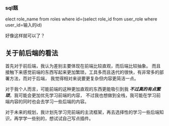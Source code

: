 ### sql题

elect role_name from roles where id=(select role_id from user_role where user_id=输入的id)

好像这样就可以了？

关于前后端的看法
---------
首先对于前后端，我认为差别主要体现在前端比较直观，而后端比较抽象。
而且接触下来感觉前端的东西写起来更加繁琐，工具多而且迭代的很快，有非常多的部署方法，而对于后端，
我觉得相对来说要更复杂但内容更简洁一点。

对于我个人而言，可能前端的这种更加直观的东西更能吸引到我 ***不过真的有点繁琐***，我可能会更加优先学习前端的内容，
不过我也想做到全栈，我可能在学习前端内容的同时也会去学习一些后端的内容。

对于未来的规划，我计划先学习完前端的主流框架，再去选择性的学习一些后端知识，再学学一些别的，想试试自己写点插件。

